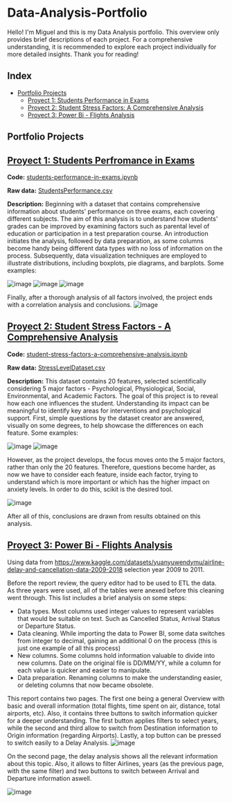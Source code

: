 # Data-Analysis-Portfolio
Hello! I'm Miguel and this is my Data Analysis portfolio. This overview only provides brief descriptions of each project. For a comprehensive understanding, it is recommended to explore each project individually for more detailed insights. Thank you for reading!


## Index
- [Portfolio Projects](https://github.com/Migualva/Data-Analysis-Portfolio/blob/main/README.md#portfolio-projects)
  - [Proyect 1: Students Performance in Exams](https://github.com/Migualva/Data-Analysis-Portfolio/blob/main/README.md#proyect-1-students-perfromance-in-exams)
  - [Proyect 2: Student Stress Factors: A Comprehensive Analysis](https://github.com/Migualva/Data-Analysis-Portfolio/blob/main/README.md#proyect-2-student-stress-factors-a-comprehensive-analysis)
  - [Proyect 3: Power Bi - Flights Analysis](https://github.com/Migualva/Data-Analysis-Portfolio/blob/main/README.md#proyect-3-power-bi---flights-analysis)
## Portfolio Projects
## [Proyect 1: Students Perfromance in Exams](https://github.com/Migualva/Students-Performance-in-Exams)

**Code:**  [students-performance-in-exams.ipynb](https://github.com/Migualva/Students-Performance-in-Exams/blob/main/students-performance-in-exams.ipynb) 

**Raw data:** [StudentsPerformance.csv](https://github.com/Migualva/Students-Performance-in-Exams/blob/main/StudentsPerformance.csv)

**Description:** Beginning with a dataset that contains comprehensive information about students' performance on three exams, each covering different subjects. The aim of this analysis is to understand how students' grades can be improved by examining factors such as parental level of education or participation in a test preparation course. An introduction initiates the analysis, followed by data preparation, as some columns become handy being different data types with no loss of information on the process. Subsequently, data visualization techniques are employed to illustrate distributions, including boxplots, pie diagrams, and barplots. Some examples:

![image](https://github.com/Migualva/Data-Analysis-Portfolio/assets/95355380/8d0919cf-efe4-48a3-86de-b4b129c414ea)
![image](https://github.com/Migualva/Data-Analysis-Portfolio/assets/95355380/95de30fb-5efc-4340-b0e9-afb0d135456a)
![image](https://github.com/Migualva/Data-Analysis-Portfolio/assets/95355380/da318262-a8ed-4778-b159-438d63ebb8d7)

Finally, after a thorough analysis of all factors involved, the project ends with a correlation analysis and conclusions. 
![image](https://github.com/Migualva/Data-Analysis-Portfolio/assets/95355380/fc9c7f42-8940-4834-b7e8-6611edbd6ad7)



## [Proyect 2: Student Stress Factors - A Comprehensive Analysis](https://github.com/Migualva/Student-Stress-Factors-A-Comprehensive-Analysis)

**Code:**  [student-stress-factors-a-comprehensive-analysis.ipynb](https://github.com/Migualva/Student-Stress-Factors-A-Comprehensive-Analysis/blob/main/student-stress-factors-a-comprehensive-analysis.ipynb)

**Raw data:** [StressLevelDataset.csv](https://github.com/Migualva/Student-Stress-Factors-A-Comprehensive-Analysis/blob/main/StressLevelDataset.csv)

**Description:** This dataset contains 20 features, selected scientifically considering 5 major factors -  Psychological, Physiological, Social, Environmental, and Academic Factors. The goal of this project is to reveal how each one influences the student. Understanding its impact can be meaningful to identify key areas for interventions and psychological support. First, simple questions by the dataset creator are answered, visually on some degrees, to help showcase the differences on each feature. Some examples:

![image](https://github.com/Migualva/Data-Analysis-Portfolio/assets/95355380/a0d293e3-293e-427d-8408-7359c4420662)
![image](https://github.com/Migualva/Data-Analysis-Portfolio/assets/95355380/0f76d248-8f51-47b3-b846-84c187a1af4b)

However, as the project develops, the focus moves onto the 5 major factors, rather than only the 20 features. Therefore, questions become harder, as now we have to consider each feature, inside each factor, trying to understand which is more important or which has the higher impact on anxiety levels. In order to do this, scikit is the desired tool.

![image](https://github.com/Migualva/Data-Analysis-Portfolio/assets/95355380/674cc3fc-679b-4387-999a-a188c3c728e5)

After all of this, conclusions are drawn from results obtained on this analysis.

## [Proyect 3: Power Bi - Flights Analysis](https://github.com/Migualva/Power-BI-Flight-Analysis/tree/main)
Using data from https://www.kaggle.com/datasets/yuanyuwendymu/airline-delay-and-cancellation-data-2009-2018 selection year 2009 to 2011.

Before the report review, the query editor had to be used to ETL the data. As three years were used, all of the tables were anexed before this cleaning went through. This list includes a brief analysis on some steps: 
- Data types. Most columns used integer values to represent variables that would be suitable on text. Such as Cancelled Status, Arrival Status or Departure Status.
- Data cleaning. While importing the data to Power BI, some data switches from integer to decimal, gaining an additional 0 on the process (this is just one example of all this process)
- New columns. Some columns hold information valuable to divide into new columns. Date on the original file is DD/MM/YY, while a column for each value is quicker and easier to manipulate.
- Data preparation. Renaming columns to make the understanding easier, or deleting columns that now became obsolete.

This report contains two pages. The first one being a general Overview with basic and overall information (total flights, time spent on air, distance, total airports, etc). Also, it contains three buttons to switch information quicker for a deeper understanding. The first button applies filters to select years, while the second and third allow to switch from Destination information to Origin information (regarding Airports). Lastly, a top button can be pressed to switch easily to a Delay Analysis.
![image](https://github.com/Migualva/Power-BI-Flight-Analysis/assets/95355380/3a69cea5-7c0b-4456-b11e-efceb623643b)

On the second page, the delay analysis shows all the relevant information about this topic. Also, it allows to filter Airlines, years (as the previous page, with the same filter) and two buttons to switch between Arrival and Departure information aswell.

![image](https://github.com/Migualva/Power-BI-Flight-Analysis/assets/95355380/850b0774-83b1-496e-b9b8-1d75ea6ac944)
